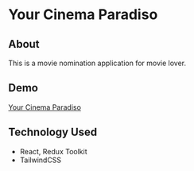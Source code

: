 # Your Cinema Paradiso

## About

This is a movie nomination application for movie lover.

## Demo

[Your Cinema Paradiso](https://your-cinema-paradiso.netlify.app/)

## Technology Used

- React, Redux Toolkit
- TailwindCSS
